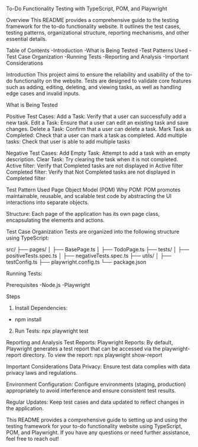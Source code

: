 To-Do Functionality Testing with TypeScript, POM, and Playwright

Overview
This README provides a comprehensive guide to the testing framework for the to-do functionality website. It outlines the test cases, testing patterns, organizational structure, reporting mechanisms, and other essential details.

Table of Contents
-Introduction
-What is Being Tested
-Test Patterns Used
-Test Case Organization
-Running Tests
-Reporting and Analysis
-Important Considerations

Introduction
This project aims to ensure the reliability and usability of the to-do functionality on the website. Tests are designed to validate core features such as adding, editing, deleting, and viewing tasks, as well as handling edge cases and invalid inputs.

What is Being Tested

Positive Test Cases:
Add a Task: Verify that a user can successfully add a new task.
Edit a Task: Ensure that a user can edit an existing task and save changes.
Delete a Task: Confirm that a user can delete a task.
Mark Task as Completed: Check that a user can mark a task as completed.
Add multiple tasks: Check that user is able to add multiple tasks

Negative Test Cases:
Add Empty Task: Attempt to add a task with an empty description.
Clear Task: Try clearing the task when it is not completed.
Active filter: Verify that Completed tasks are not displayed in Active filter
Completed filter: Verify that Not Completed tasks are not displayed in Completed filter

Test Pattern Used
Page Object Model (POM)
Why POM: POM promotes maintainable, reusable, and scalable test code by abstracting the UI interactions into separate objects.

Structure: Each page of the application has its own page class, encapsulating the elements and actions.

Test Case Organization
Tests are organized into the following structure using TypeScript:

src/
  ├── pages/
  │   ├── BasePage.ts
  │   ├── TodoPage.ts
  ├── tests/
  │   ├── positiveTests.spec.ts
  │   ├── negativeTests.spec.ts
  ├── utils/
  │   ├── testConfig.ts
  ├── playwright.config.ts
  └── package.json

Running Tests:

Prerequisites
-Node.js
-Playwright

Steps
1. Install Dependencies:
- npm install

2. Run Tests:
npx playwright test

Reporting and Analysis
Test Reports:
Playwright Reports: By default, Playwright generates a test report that can be accessed via the playwright-report directory. To view the report:
npx playwright show-report

Important Considerations
Data Privacy: Ensure test data complies with data privacy laws and regulations.

Environment Configuration: Configure environments (staging, production) appropriately to avoid interference and ensure consistent test results.

Regular Updates: Keep test cases and data updated to reflect changes in the application.

This README provides a comprehensive guide to setting up and using the testing framework for your to-do functionality website using TypeScript, POM, and Playwright. If you have any questions or need further assistance, feel free to reach out!
